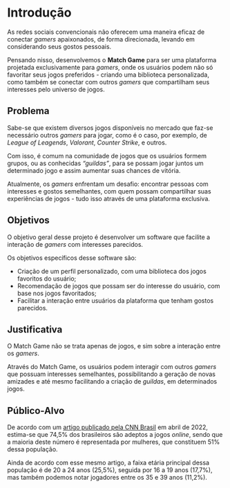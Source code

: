 # Introdução

As redes sociais convencionais não oferecem uma maneira eficaz de conectar *gamers* apaixonados, de forma direcionada, levando em considerando seus gostos pessoais.

Pensando nisso, desenvolvemos o **Match Game** para ser uma plataforma projetada exclusivamente para *gamers*, onde os usuários podem não só favoritar seus jogos preferidos - criando uma biblioteca personalizada, como também se conectar com outros *gamers* que compartilham seus interesses pelo universo de jogos.

## Problema
Sabe-se que existem diversos jogos disponíveis no mercado que faz-se necessário outros *gamers* para jogar, como é o caso, por exemplo, de *League of Leagends*, *Valorant*, *Counter Strike*, e outros.

Com isso, é comum na comunidade de jogos que os usuários formem grupos, ou as conhecidas *“guildas”*, para se possam jogar juntos um determinado jogo e assim aumentar suas chances de vitória.

Atualmente, os *gamers* enfrentam um desafio: encontrar pessoas com interesses e gostos semelhantes, com quem possam compartilhar suas experiências de jogos - tudo isso através de uma plataforma exclusiva.

## Objetivos
O objetivo geral desse projeto é desenvolver um software que facilite a interação de *gamers* com interesses parecidos.

Os objetivos específicos desse software são:

- Criação de um perfil personalizado, com uma biblioteca dos jogos favoritos do usuário;
- Recomendação de jogos que possam ser do interesse do usuário, com base nos jogos favoritados;
- Facilitar a interação entre usuários da plataforma que tenham gostos parecidos.

## Justificativa

O Match Game não se trata apenas de jogos, e sim sobre a interação entre os *gamers*.

Através do Match Game, os usuários podem interagir com outros *gamers* que possuam interesses semelhantes, possibilitando a geração de novas amizades e até mesmo facilitando a criação de *guildas*, em determinados jogos.

## Público-Alvo

De acordo com um [artigo publicado pela CNN Brasil](https://www.cnnbrasil.com.br/tecnologia/publico-gamer-cresce-e-3-em-cada-4-brasileiros-consomem-jogos-eletronicos/) em abril de 2022, estima-se que 74,5% dos brasileiros são adeptos a jogos *online*, sendo que a maioria deste número é representada por mulheres, que constituem 51% dessa população.

Ainda de acordo com esse mesmo artigo, a faixa etária principal dessa população é de 20 a 24 anos (25,5%), seguida por 16 a 19 anos (17,7%), mas também podemos notar jogadores entre os 35 e 39 anos (11,2%).
